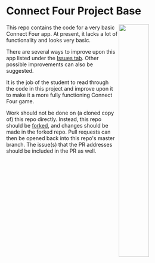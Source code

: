 # Connect Four Project Base

<img src="https://github.com/rileyjohngibbs/ConnectFour_CASComSci_2019-2020/blob/master/screenshot.png?raw=true" width="40%" align="right">

This repo contains the code for a very basic Connect Four app. At present, it lacks a lot of functionality and looks very basic.

There are several ways to improve upon this app listed under the [Issues tab](https://github.com/rileyjohngibbs/ConnectFour_CASComSci_2019-2020/issues). Other possible improvements can also be suggested.

It is the job of the student to read through the code in this project and improve upon it to make it a more fully functioning Connect Four game.

Work should not be done on (a cloned copy of) this repo directly. Instead, this repo should be [forked](https://help.github.com/en/github/getting-started-with-github/fork-a-repo), and changes should be made in the forked repo. Pull requests can then be opened back into this repo's master branch. The issue(s) that the PR addresses should be included in the PR as well.
